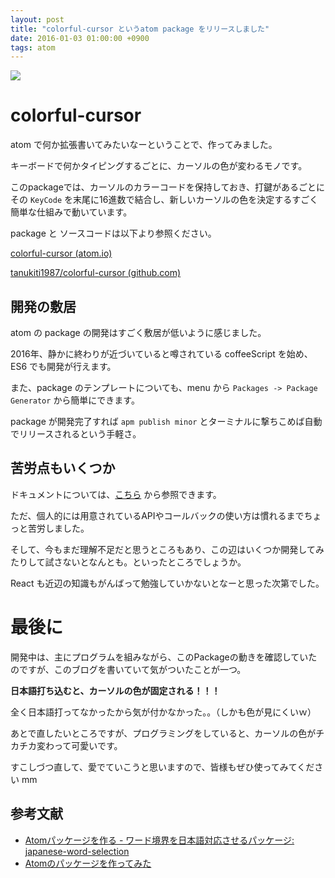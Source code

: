 ```yaml
---
layout: post
title: "colorful-cursor というatom package をリリースしました"
date: 2016-01-03 01:00:00 +0900
tags: atom
---
```


![](https://skim.milk200.cc/20160103_colorful_cursor/colorful-cursor.gif)

# colorful-cursor

atom で何か拡張書いてみたいなーということで、作ってみました。

キーボードで何かタイピングするごとに、カーソルの色が変わるモノです。

このpackageでは、カーソルのカラーコードを保持しておき、打鍵があるごとにその `KeyCode` を末尾に16進数で結合し、新しいカーソルの色を決定するすごく簡単な仕組みで動いています。

package と ソースコードは以下より参照ください。

[colorful-cursor (atom.io)](https://atom.io/packages/colorful-cursor)

[tanukiti1987/colorful-cursor (github.com)](https://github.com/tanukiti1987/colorful-cursor)

## 開発の敷居

atom の package の開発はすごく敷居が低いように感じました。

2016年、静かに終わりが近づいていると噂されている coffeeScript を始め、ES6 でも開発が行えます。

また、package のテンプレートについても、menu から `Packages -> Package Generator` から簡単にできます。

package が開発完了すれば `apm publish minor` とターミナルに撃ちこめば自動でリリースされるという手軽さ。

## 苦労点もいくつか

ドキュメントについては、[こちら](https://atom.io/docs/) から参照できます。

ただ、個人的には用意されているAPIやコールバックの使い方は慣れるまでちょっと苦労しました。

そして、今もまだ理解不足だと思うところもあり、この辺はいくつか開発してみたりして試さないとなんとも。といったところでしょうか。

React も近辺の知識もがんばって勉強していかないとなーと思った次第でした。

# 最後に

開発中は、主にプログラムを組みながら、このPackageの動きを確認していたのですが、このブログを書いていて気がついたことが一つ。

__日本語打ち込むと、カーソルの色が固定される！！！__

全く日本語打ってなかったから気が付かなかった。。（しかも色が見にくいｗ）

あとで直したいところですが、プログラミングをしていると、カーソルの色がチカチカ変わって可愛いです。

すこしづつ直して、愛でていこうと思いますので、皆様もぜひ使ってみてください mm

## 参考文献

- [Atomパッケージを作る - ワード境界を日本語対応させるパッケージ: japanese-word-selection](http://tbd.kaitoy.xyz/2015/08/21/japanese-word-selection/)
- [Atomのパッケージを作ってみた](http://takezoe.hatenablog.com/entry/20140823/p1)
